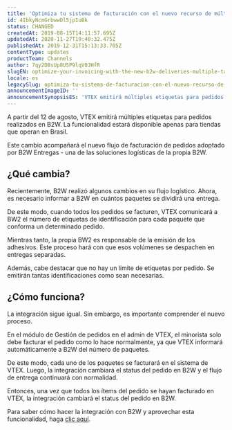 ```yaml
---
title: 'Optimiza tu sistema de facturación con el nuevo recurso de múltiples etiquetas en B2W Entregas'
id: 4IbkyNcmGrbwwDl5jpIuBk
status: CHANGED
createdAt: 2019-08-15T14:11:57.695Z
updatedAt: 2020-11-27T19:40:32.475Z
publishedAt: 2019-12-31T15:13:33.705Z
contentType: updates
productTeam: Channels
author: 7qy2DBsUp8U5P9lqV0JHfR
slugEN: optimize-your-invoicing-with-the-new-b2w-deliveries-multiple-tags-resource
locale: es
legacySlug: optimiza-tu-sistema-de-facturacion-con-el-nuevo-recurso-de-multiples
announcementImageID: ''
announcementSynopsisES: 'VTEX emitirá múltiples etiquetas para pedidos realizados en B2W. La funcionalidad estará disponible apenas para Brasil.'
---
```


A partir del 12 de agosto, VTEX emitirá múltiples etiquetas para pedidos realizados en B2W. La funcionalidad estará disponible apenas para tiendas que operan en Brasil.

Este cambio acompañará el nuevo flujo de facturación de pedidos adoptado por B2W Entregas - una de las soluciones logísticas de la propia B2W.

## ¿Qué cambia?

Recientemente, B2W realizó algunos cambios en su flujo logístico. Ahora, es necesario informar a B2W en cuántos paquetes se dividirá una entrega.

De este modo, cuando todos los pedidos se facturen, VTEX comunicará a BW2 el número de etiquetas de identificación para cada paquete que conforma un determinado pedido.

Mientras tanto, la propia BW2 es responsable de la emisión de los adhesivos. Este proceso hará con que esos volúmenes se despachen en entregas separadas.

Además, cabe destacar que no hay un límite de etiquetas por pedido. Se emitirán tantas identificaciones como sean necesarias.

## ¿Cómo funciona?

La integración sigue igual. Sin embargo, es importante comprender el nuevo proceso.

En el módulo de Gestión de pedidos en el admin de VTEX, el minorista solo debe facturar el pedido como lo hace normalmente, ya que VTEX informará automáticamente a B2W del número de paquetes.

De este modo, cada uno de los paquetes se facturará en el sistema de VTEX. Luego, la integración cambiará el status del pedido en B2W y el flujo de entrega continuará con normalidad.
  
Entonces, una vez que todos los ítems del pedido se hayan facturado en VTEX, la integración cambiará el status del pedido en B2W.

Para saber cómo hacer la integración con B2W y aprovechar esta funcionalidad, haga [clic aquí](https://help.vtex.com/es/tracks/configurar-integracao-da-b2w?locale=es "clic aquí").
